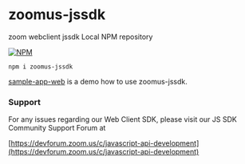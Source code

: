 # zoomus-jssdk
zoom webclient jssdk Local NPM repository

[![NPM](https://nodei.co/npm/zoomus-jssdk.png)](https://nodei.co/npm/zoomus-jssdk/)

```
npm i zoomus-jssdk
```

[sample-app-web](https://github.com/zoom/sample-app-web) is a demo how to use zoomus-jssdk.

### Support
For any issues regarding our Web Client SDK, please visit our JS SDK Community Support Forum at

[https://devforum.zoom.us/c/javascript-api-development](https://devforum.zoom.us/c/javascript-api-development)

